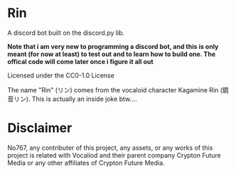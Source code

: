 # Rin


A discord bot built on the discord.py lib. 

**Note that i am very new to programming a discord bot, and this is only meant (for now at least) to test out and to learn how to build one. The offical code will come later once i figure it all out**

Licensed under the CC0-1.0 License

The name "Rin" (リン) comes from the vocaloid character Kagamine Rin (鏡音リン). This is actually an inside joke btw....
# Disclaimer

No767, any contributer of this project, any assets, or any works of this project is related with Vocaliod and their parent company Crypton Future Media or any other affiliates of Crypton Future Media.